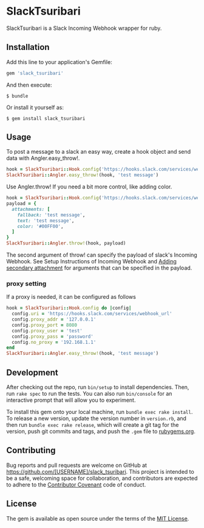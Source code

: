 # SlackTsuribari
SlackTsuribari is a Slack Incoming Webhook wrapper for ruby.

## Installation

Add this line to your application's Gemfile:

```ruby
gem 'slack_tsuribari'
```

And then execute:

    $ bundle

Or install it yourself as:

    $ gem install slack_tsuribari

## Usage
To post a message to a slack an easy way, create a hook object and send data with Angler.easy_throw!.
```ruby
hook = SlackTsuribari::Hook.config('https://hooks.slack.com/services/webhook_url')
SlackTsuribari::Angler.easy_throw!(hook, 'test message')
```
Use Angler.throw! If you need a bit more control, like adding color.

```ruby
hook = SlackTsuribari::Hook.config('https://hooks.slack.com/services/webhook_url')
payload = {
  attachments: [
    fallback: 'test message',
    text: 'test message',
    color: '#00FF00',
  ]
}
SlackTsuribari::Angler.throw!(hook, payload)
```

The second argument of throw! can specify the payload of slack's Incoming Webhook.
See Setup Instructions of Incoming Webhook and [Adding secondary attachment](https://api.slack.com/messaging/composing/layouts#attachments)
for arguments that can be specified in the payload.

### proxy setting
If a proxy is needed, it can be configured as follows

```ruby
hook = SlackTsuribari::Hook.config do |config|
  config.uri = 'https://hooks.slack.com/services/webhook_url'
  config.proxy_addr = '127.0.0.1'
  config.proxy_port = 8080
  config.proxy_user = 'test'
  config.proxy_pass = 'password'
  config.no_proxy = '192.168.1.1'
end
SlackTsuribari::Angler.easy_throw!(hook, 'test message')
```

## Development

After checking out the repo, run `bin/setup` to install dependencies. Then, run `rake spec` to run the tests. You can also run `bin/console` for an interactive prompt that will allow you to experiment.

To install this gem onto your local machine, run `bundle exec rake install`. To release a new version, update the version number in `version.rb`, and then run `bundle exec rake release`, which will create a git tag for the version, push git commits and tags, and push the `.gem` file to [rubygems.org](https://rubygems.org).

## Contributing

Bug reports and pull requests are welcome on GitHub at https://github.com/[USERNAME]/slack_tsuribari. This project is intended to be a safe, welcoming space for collaboration, and contributors are expected to adhere to the [Contributor Covenant](http://contributor-covenant.org) code of conduct.


## License

The gem is available as open source under the terms of the [MIT License](http://opensource.org/licenses/MIT).

